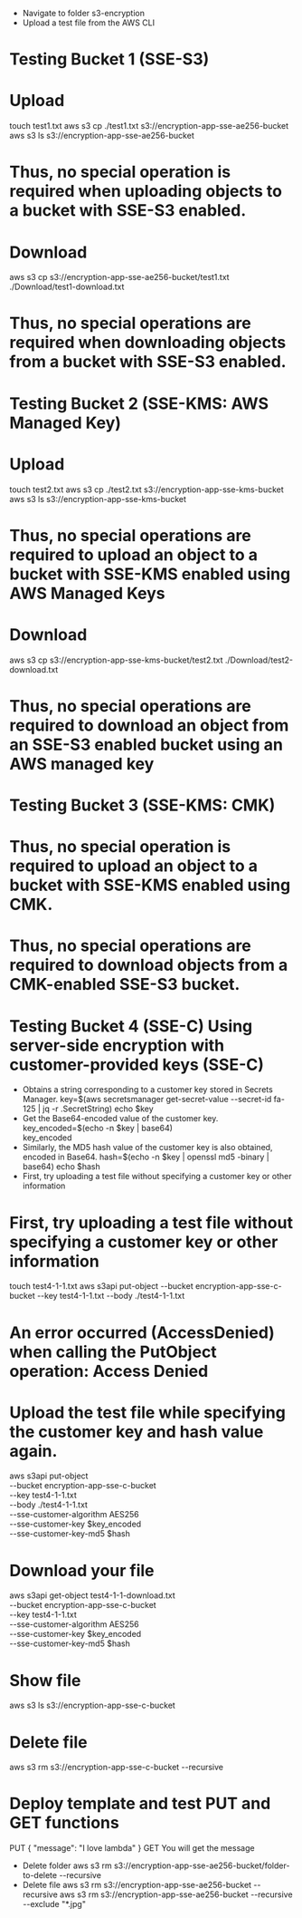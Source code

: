 

- Navigate to folder s3-encryption
- Upload a test file from the AWS CLI

# Testing Bucket 1 (SSE-S3)
# Upload
  touch test1.txt
  aws s3 cp ./test1.txt s3://encryption-app-sse-ae256-bucket
  aws s3 ls s3://encryption-app-sse-ae256-bucket
# Thus, no special operation is required when uploading objects to a bucket with SSE-S3 enabled.
# Download
  aws s3 cp s3://encryption-app-sse-ae256-bucket/test1.txt ./Download/test1-download.txt
# Thus, no special operations are required when downloading objects from a bucket with SSE-S3 enabled.

# Testing Bucket 2 (SSE-KMS: AWS Managed Key)
# Upload
  touch test2.txt
  aws s3 cp ./test2.txt s3://encryption-app-sse-kms-bucket
  aws s3 ls s3://encryption-app-sse-kms-bucket
# Thus, no special operations are required to upload an object to a bucket with SSE-KMS enabled using AWS Managed Keys
# Download
  aws s3 cp s3://encryption-app-sse-kms-bucket/test2.txt ./Download/test2-download.txt
# Thus, no special operations are required to download an object from an SSE-S3 enabled bucket using an AWS managed key

# Testing Bucket 3 (SSE-KMS: CMK)
# Thus, no special operation is required to upload an object to a bucket with SSE-KMS enabled using CMK.
# Thus, no special operations are required to download objects from a CMK-enabled SSE-S3 bucket.

# Testing Bucket 4 (SSE-C) Using server-side encryption with customer-provided keys (SSE-C)
- Obtains a string corresponding to a customer key stored in Secrets Manager.
  key=$(aws secretsmanager get-secret-value --secret-id fa-125 | jq -r .SecretString)
  echo $key
- Get the Base64-encoded value of the customer key.
  key_encoded=$(echo -n $key | base64)      
  key_encoded
- Similarly, the MD5 hash value of the customer key is also obtained, encoded in Base64.
  hash=$(echo -n $key | openssl md5 -binary | base64)
  echo $hash
- First, try uploading a test file without specifying a customer key or other information
# First, try uploading a test file without specifying a customer key or other information
  touch test4-1-1.txt
  aws s3api put-object --bucket encryption-app-sse-c-bucket --key test4-1-1.txt --body ./test4-1-1.txt
# An error occurred (AccessDenied) when calling the PutObject operation: Access Denied
# Upload the test file while specifying the customer key and hash value again.
   aws s3api put-object \
  --bucket encryption-app-sse-c-bucket \
  --key test4-1-1.txt \
  --body ./test4-1-1.txt \
  --sse-customer-algorithm AES256 \
  --sse-customer-key $key_encoded \
  --sse-customer-key-md5 $hash
# Download your file
  aws s3api get-object test4-1-1-download.txt \
  --bucket encryption-app-sse-c-bucket \
  --key test4-1-1.txt \
  --sse-customer-algorithm AES256 \
  --sse-customer-key $key_encoded \
  --sse-customer-key-md5 $hash
# Show file
  aws s3 ls s3://encryption-app-sse-c-bucket
# Delete file
  aws s3 rm s3://encryption-app-sse-c-bucket --recursive

# Deploy template and test PUT and GET functions
PUT
 {
    "message": "I love lambda"
 }
GET
You will get the message

- Delete folder
aws s3 rm s3://encryption-app-sse-ae256-bucket/folder-to-delete --recursive
- Delete file 
aws s3 rm s3://encryption-app-sse-ae256-bucket --recursive
aws s3 rm s3://encryption-app-sse-ae256-bucket --recursive --exclude "*.jpg"